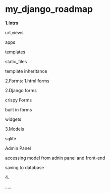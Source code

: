 # my_django_roadmap
<p><b>1.Intro</b></p>
<p>    url,views</p>
<p>    apps</p>
<p>    templates</p>
<p>    static_files</p>
<p>    template inheritance</p>
<p>2.Forms:  1.html forms</p>
<p>          2.Django forms</p>
<p>     crispy Forms</p>
<p>     built in forms</p>
<p>     widgets</p>
<p>3.Models
<p>    sqlite
<p>    Admin Panel
<p>    accessing model from adnin panel and front-end
<p>    saving to database
<p>4.



.....
